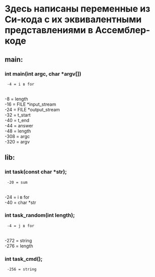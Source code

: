 # Здесь написаны переменные из Си-кода с их эквивалентными представлениями в Ассемблер-коде 

## __main__:
### int main(int argc, char *argv[])
     -4 = i в for 
<br> -8 = length
<br> -16 = FILE *input_stream
<br> -24 = FILE *output_stream
<br> -32 = t_start
<br> -40 = t_end
<br> -44 = answer
<br> -48 = length
<br> -308 = argc
<br> -320 = argv


## __lib__:
### int task(const char *str);
     -20 = sum
<br> -24 = i в for 
<br> -40 = char *str

### int task_random(int length);
     -4 = j в for 
<br> -272 = string
<br> -276 = length

### int task_cmd();
     -256 = string
